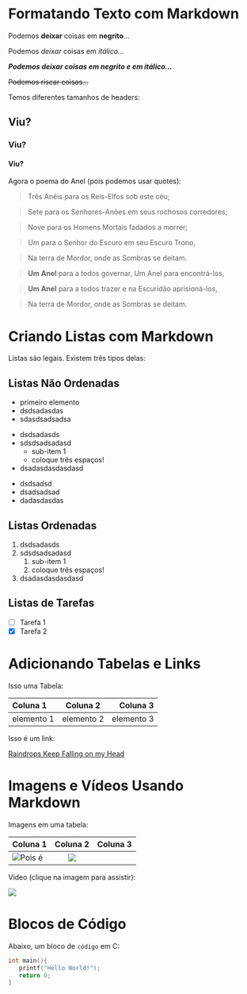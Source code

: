 # Formatando Texto com Markdown

Podemos **deixar** coisas em __negrito__...

Podemos *deixar* coisas em _itálico_...

**_Podemos deixar coisas em negrito e em itálico..._**

~~Podemos riscar coisas...~~

Temos diferentes tamanhos de headers:

## Viu?

### Viu?

#### Viu?

Agora o poema do Anel (pois podemos usar quotes):

>Três Anéis para os Reis-Elfos sob este céu;

>Sete para os Senhores-Anões em seus rochosos corredores;

>Nove para os Homens Mortais fadados a morrer;

>Um para o Senhor do Escuro em seu Escuro Trono,

>Na terra de Mordor, onde as Sombras se deitam.

>**Um Anel** para a todos governar, Um Anel para encontrá-los,

>**Um Anel** para a todos trazer e na Escuridão aprisioná-los,

>Na terra de Mordor, onde as Sombras se deitam.

# Criando Listas com Markdown

Listas são legais. Existem três tipos delas:

## Listas Não Ordenadas
- primeiro elemento
- dsdsadasdas
- sdasdsadsadsa
+ dsdsadasds
+ sdsdsadsadasd
   + sub-item 1
   + coloque três espaços!
+ dsadasdasdasdasd
* dsdsadsd
* dsadsadsad
* dadasdasdas
## Listas Ordenadas
1. dsdsadasds
2. sdsdsadsadasd
   1. sub-item 1
   2. coloque três espaços!
3. dsadasdasdasdasd

## Listas de Tarefas
- [ ] Tarefa 1
- [X] Tarefa 2

# Adicionando Tabelas e Links

Isso  uma Tabela:

Coluna 1 | Coluna 2 | Coluna 3
:---------|:----------:|---------:
elemento 1 | elemento 2 | elemento 3

Isso é um link:

[Raindrops Keep Falling on my Head
](https://www.youtube.com/watch?v=sySlY1XKlhM)

# Imagens e Vídeos Usando Markdown

Imagens em uma tabela:

 Coluna 1 | Coluna 2 | Coluna 3
:---------|:----------:|---------:
![Pois é](https://i.kym-cdn.com/photos/images/newsfeed/001/379/930/d6e.png) | ![](https://i.kym-cdn.com/entries/icons/original/000/026/008/Screen_Shot_2018-04-25_at_12.24.22_PM.png)

Vídeo (clique na imagem para assistir):

[![](http://img.youtube.com/vi/yURRmWtbTbo/maxresdefault.jpg)](https://www.youtube.com/watch?v=dQw4w9WgXcQ)

# Blocos de Código

Abaixo, um bloco de `código` em C:

``` c
int main(){
   printf("Hello World!");
   return 0;
}
```

